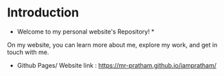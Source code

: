 # Introduction
* Welcome to my personal website's Repository! *

On my website, you can learn more about me, explore my work, and get in touch with me.
* Github Pages/ Website link : https://mr-pratham.github.io/iampratham/

